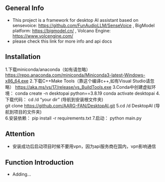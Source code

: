 ##  General Info
- This project is a framework for desktop AI assistant based on sensevoice: https://github.com/FunAudioLLM/SenseVoice , BigModel platform: https://bigmodel.cn/ , Volcano Engine: https://www.volcengine.com/ 
- please check this link for more info and api docs

##  Installation
1.下载miniconda/anaconda（如有请忽略）
https://repo.anaconda.com/miniconda/Miniconda3-latest-Windows-x86_64.exe 
2.下载C++Make Tools（靠这个编译c++,如有Visual Studio请忽略）
https://aka.ms/vs/17/release/vs_BuildTools.exe 
3.Conda中创建虚拟环境：
conda create -n desktopai python==3.8.19
conda  activate desktopai
4.下载代码：
cd /d “your dir”  (导航到安装根文件夹)  
git clone https://github.com/AARG-FAN/DesktopAI.git
5.cd /d DesktopAI  (导航到项目的文件夹)  
6.安装依赖：
pip install -r requirements.txt
7.启动：
python main.py


##  Attention
- 安装成功后启动项目时候不要用vpn，因为api服务商在国内，vpn影响通信

##  Function Introduction
- Adding...




